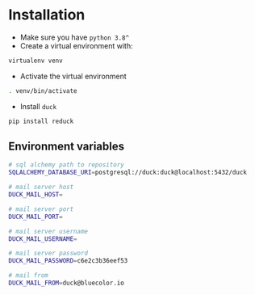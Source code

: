 # Installation

- Make sure you have `python 3.8^`
- Create a virtual environment with:
```sh
virtualenv venv
```
- Activate the virtual environment
```sh
. venv/bin/activate
```
- Install `duck`
```sh
pip install reduck
```

## Environment variables

```sh
# sql alchemy path to repository
SQLALCHEMY_DATABASE_URI=postgresql://duck:duck@localhost:5432/duck

# mail server host
DUCK_MAIL_HOST=

# mail server port
DUCK_MAIL_PORT=

# mail server username
DUCK_MAIL_USERNAME=

# mail server password
DUCK_MAIL_PASSWORD=c6e2c3b36eef53

# mail from
DUCK_MAIL_FROM=duck@bluecolor.io
```